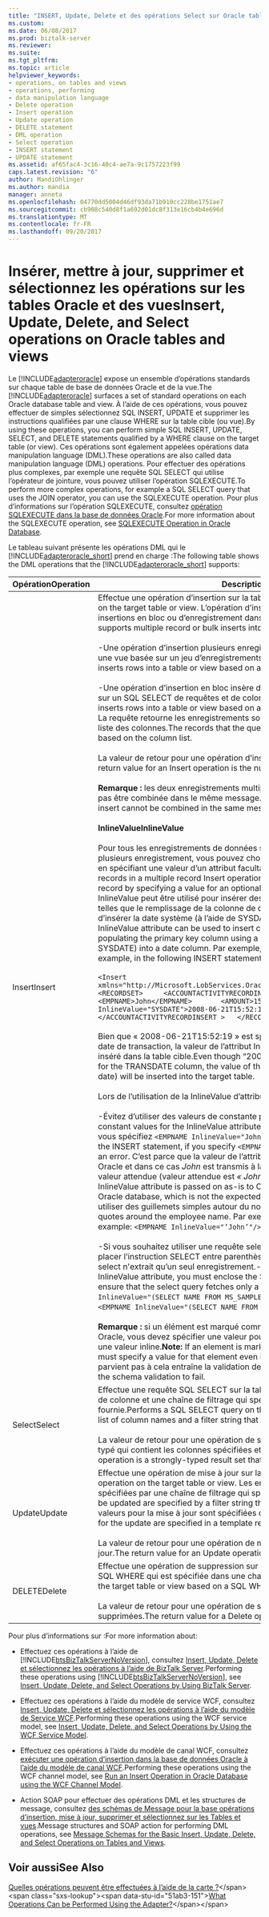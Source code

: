```yaml
---
title: "INSERT, Update, Delete et des opérations Select sur Oracle tables et vues | Documents Microsoft"
ms.custom: 
ms.date: 06/08/2017
ms.prod: biztalk-server
ms.reviewer: 
ms.suite: 
ms.tgt_pltfrm: 
ms.topic: article
helpviewer_keywords:
- operations, on tables and views
- operations, performing
- data manipulation language
- Delete operation
- Insert operation
- Update operation
- DELETE statement
- DML operation
- Select operation
- INSERT statement
- UPDATE statement
ms.assetid: af65fac4-3c16-40c4-ae7a-9c1757223f99
caps.latest.revision: "6"
author: MandiOhlinger
ms.author: mandia
manager: anneta
ms.openlocfilehash: 04770dd5004d46df93da71b910cc228be1751ae7
ms.sourcegitcommit: cb908c540d8f1a692d01dc8f313e16cb4b4e696d
ms.translationtype: MT
ms.contentlocale: fr-FR
ms.lasthandoff: 09/20/2017
---
```

# <a name="insert-update-delete-and-select-operations-on-oracle-tables-and-views"></a><span data-ttu-id="51ab3-102">Insérer, mettre à jour, supprimer et sélectionnez les opérations sur les tables Oracle et des vues</span><span class="sxs-lookup"><span data-stu-id="51ab3-102">Insert, Update, Delete, and Select operations on Oracle tables and views</span></span>
<span data-ttu-id="51ab3-103">Le [!INCLUDE[adapteroracle](../../includes/adapteroracle-md.md)] expose un ensemble d’opérations standards sur chaque table de base de données Oracle et de la vue.</span><span class="sxs-lookup"><span data-stu-id="51ab3-103">The [!INCLUDE[adapteroracle](../../includes/adapteroracle-md.md)] surfaces a set of standard operations on each Oracle database table and view.</span></span> <span data-ttu-id="51ab3-104">À l’aide de ces opérations, vous pouvez effectuer de simples sélectionnez SQL INSERT, UPDATE et supprimer les instructions qualifiées par une clause WHERE sur la table cible (ou vue).</span><span class="sxs-lookup"><span data-stu-id="51ab3-104">By using these operations, you can perform simple SQL INSERT, UPDATE, SELECT, and DELETE statements qualified by a WHERE clause on the target table (or view).</span></span> <span data-ttu-id="51ab3-105">Ces opérations sont également appelées opérations data manipulation language (DML).</span><span class="sxs-lookup"><span data-stu-id="51ab3-105">These operations are also called data manipulation language (DML) operations.</span></span> <span data-ttu-id="51ab3-106">Pour effectuer des opérations plus complexes, par exemple une requête SQL SELECT qui utilise l’opérateur de jointure, vous pouvez utiliser l’opération SQLEXECUTE.</span><span class="sxs-lookup"><span data-stu-id="51ab3-106">To perform more complex operations, for example a SQL SELECT query that uses the JOIN operator, you can use the SQLEXECUTE operation.</span></span> <span data-ttu-id="51ab3-107">Pour plus d’informations sur l’opération SQLEXECUTE, consultez [opération SQLEXECUTE dans la base de données Oracle](../../adapters-and-accelerators/adapter-oracle-database/sqlexecute-operation-in-oracle-database.md).</span><span class="sxs-lookup"><span data-stu-id="51ab3-107">For more information about the SQLEXECUTE operation, see [SQLEXECUTE Operation in Oracle Database](../../adapters-and-accelerators/adapter-oracle-database/sqlexecute-operation-in-oracle-database.md).</span></span>  
  
 <span data-ttu-id="51ab3-108">Le tableau suivant présente les opérations DML qui le [!INCLUDE[adapteroracle_short](../../includes/adapteroracle-short-md.md)] prend en charge :</span><span class="sxs-lookup"><span data-stu-id="51ab3-108">The following table shows the DML operations that the [!INCLUDE[adapteroracle_short](../../includes/adapteroracle-short-md.md)] supports:</span></span>  
  
|<span data-ttu-id="51ab3-109">Opération</span><span class="sxs-lookup"><span data-stu-id="51ab3-109">Operation</span></span>|<span data-ttu-id="51ab3-110"> Description</span><span class="sxs-lookup"><span data-stu-id="51ab3-110">Description</span></span>|  
|---------------|-----------------|  
|<span data-ttu-id="51ab3-111">Insert</span><span class="sxs-lookup"><span data-stu-id="51ab3-111">Insert</span></span>|<span data-ttu-id="51ab3-112">Effectue une opération d’insertion sur la table ou vue cible.</span><span class="sxs-lookup"><span data-stu-id="51ab3-112">Performs an Insert operation on the target table or view.</span></span> <span data-ttu-id="51ab3-113">L’opération d’insertion prend en charge plusieurs des insertions en bloc ou d’enregistrement dans la table ou vue cible :</span><span class="sxs-lookup"><span data-stu-id="51ab3-113">The Insert operation supports multiple record or bulk inserts into the target table or view:</span></span><br /><br /> <span data-ttu-id="51ab3-114">-Une opération d’insertion plusieurs enregistrement insère des lignes dans une table ou une vue basée sur un jeu d’enregistrements fourni.</span><span class="sxs-lookup"><span data-stu-id="51ab3-114">- A multiple record Insert operation inserts rows into a table or view based on a supplied record set.</span></span><br /><br /> <span data-ttu-id="51ab3-115">-Une opération d’insertion en bloc insère des lignes dans une table ou une vue basée sur un SQL SELECT de requêtes et de colonne liste fournie.</span><span class="sxs-lookup"><span data-stu-id="51ab3-115">- A bulk Insert operation inserts rows into a table or view based on a supplied SQL SELECT query and column list.</span></span> <span data-ttu-id="51ab3-116">La requête retourne les enregistrements sont insérés dans la table cible en fonction de la liste des colonnes.</span><span class="sxs-lookup"><span data-stu-id="51ab3-116">The records that the query returns are inserted into the target table based on the column list.</span></span><br /><br /> <span data-ttu-id="51ab3-117">La valeur de retour pour une opération d’insertion est le nombre de lignes insérées.</span><span class="sxs-lookup"><span data-stu-id="51ab3-117">The return value for an Insert operation is the number of rows inserted.</span></span><br /><br /> <span data-ttu-id="51ab3-118">**Remarque :** les deux enregistrements multiples insérer et l’insertion en bloc ne peuvent pas être combinée dans le même message.</span><span class="sxs-lookup"><span data-stu-id="51ab3-118">**Note:** Both multiple-record insert and bulk insert cannot be combined in the same message.</span></span><br /><br /> <span data-ttu-id="51ab3-119">**InlineValue**</span><span class="sxs-lookup"><span data-stu-id="51ab3-119">**InlineValue**</span></span><br /><br /> <span data-ttu-id="51ab3-120">Pour tous les enregistrements de données simple dans une opération d’insertion plusieurs enregistrement, vous pouvez choisir remplacer la valeur d’un enregistrement en spécifiant une valeur d’un attribut facultatif appelé **InlineValue**.</span><span class="sxs-lookup"><span data-stu-id="51ab3-120">For all simple data records in a multiple record Insert operation, you can choose to override the value of a record by specifying a value for an optional attribute called **InlineValue**.</span></span> <span data-ttu-id="51ab3-121">L’attribut InlineValue peut être utilisé pour insérer des valeurs calculées dans des tables ou vues, telles que le remplissage de la colonne de clé primaire à l’aide d’une séquence ou d’insérer la date système (à l’aide de SYSDATE) dans une colonne de date.</span><span class="sxs-lookup"><span data-stu-id="51ab3-121">The InlineValue attribute can be used to insert computed values into tables or views such as populating the primary key column using a sequence or inserting system date (using SYSDATE) into a date column.</span></span> <span data-ttu-id="51ab3-122">Par exemple, dans l’instruction INSERT suivante :</span><span class="sxs-lookup"><span data-stu-id="51ab3-122">For example, in the following INSERT statement:</span></span><br /><br /> `<Insert xmlns="http://Microsoft.LobServices.OracleDB/2007/03/SCOTT/Table/ACCOUNTACTIVITY">   <RECORDSET>     <ACCOUNTACTIVITYRECORDINSERT>       <ACCOUNT>10001</ACCOUNT>       <EMPNAME>John</EMPNAME>       <AMOUNT>1500</AMOUNT>       <TRANSDATE InlineValue="SYSDATE">2008-06-21T15:52:19</TRANSDATE>       </ACCOUNTACTIVITYRECORDINSERT >   </RECORDSET> </Insert>`<br /><br /> <span data-ttu-id="51ab3-123">Bien que « 2008-06-21T15:52:19 » est spécifié en tant que valeur pour la colonne de date de transaction, la valeur de l’attribut InlineValue, « SYSDATE », (date système) est inséré dans la table cible.</span><span class="sxs-lookup"><span data-stu-id="51ab3-123">Even though “2008-06-21T15:52:19” is specified as a value for the TRANSDATE column, the value of the InlineValue attribute, “SYSDATE,” (system date) will be inserted into the target table.</span></span><br /><br /> <span data-ttu-id="51ab3-124">Lors de l’utilisation de la InlineValue d’attribut :</span><span class="sxs-lookup"><span data-stu-id="51ab3-124">While using the InlineValue attribute:</span></span><br /><br /> <span data-ttu-id="51ab3-125">-Évitez d’utiliser des valeurs de constante pour l’attribut InlineValue.</span><span class="sxs-lookup"><span data-stu-id="51ab3-125">- Avoid using constant values for the InlineValue attribute.</span></span> <span data-ttu-id="51ab3-126">Par exemple, dans l’instruction INSERT, si vous spécifiez `<EMPNAME InlineValue="John"/>` puis entraîne une erreur.</span><span class="sxs-lookup"><span data-stu-id="51ab3-126">For example, in the INSERT statement, if you specify `<EMPNAME InlineValue="John"/>` then it will result in an error.</span></span> <span data-ttu-id="51ab3-127">C’est parce que la valeur de l’attribut InlineValue est passée comme-consiste à Oracle et dans ce cas *John* est transmis à la base de données Oracle, qui n’est pas la valeur attendue (valeur attendue est *« John »*).</span><span class="sxs-lookup"><span data-stu-id="51ab3-127">This is because the value of the InlineValue attribute is passed on as-is to Oracle, and in this case *John* is passed to the Oracle database, which is not the expected value (expected value is *‘John’*).</span></span> <span data-ttu-id="51ab3-128">Vous devez utiliser des guillemets simples autour du nom de l’employé.</span><span class="sxs-lookup"><span data-stu-id="51ab3-128">You would have to use single quotes around the employee name.</span></span> <span data-ttu-id="51ab3-129">Par exemple : `<EMPNAME InlineValue="’John’"/>`.</span><span class="sxs-lookup"><span data-stu-id="51ab3-129">For example: `<EMPNAME InlineValue="’John’"/>`.</span></span><br /><br /> <span data-ttu-id="51ab3-130">-Si vous souhaitez utiliser une requête select pour l’attribut InlineValue, vous devez placer l’instruction SELECT entre parenthèses et également vous assurer que la requête select n'extrait qu’un seul enregistrement.</span><span class="sxs-lookup"><span data-stu-id="51ab3-130">- If you want to use a select query for the InlineValue attribute, you must enclose the SELECT statement in parentheses and also ensure that the select query fetches only a single record.</span></span> <span data-ttu-id="51ab3-131">Par exemple : `<EMPNAME InlineValue="(SELECT NAME FROM MS_SAMPLE_EMPLOYEES WHERE ID=123)"/>`.</span><span class="sxs-lookup"><span data-stu-id="51ab3-131">For example: `<EMPNAME InlineValue="(SELECT NAME FROM MS_SAMPLE_EMPLOYEES WHERE ID=123)"/>`.</span></span><br /><br /> <span data-ttu-id="51ab3-132">**Remarque :** si un élément est marqué comme NOT NULL dans la base de données Oracle, vous devez spécifier une valeur pour cet élément même si vous avez spécifié une valeur inline.</span><span class="sxs-lookup"><span data-stu-id="51ab3-132">**Note:** If an element is marked as NOT NULL in the Oracle database, you must specify a value for that element even if you have specified an inline value.</span></span> <span data-ttu-id="51ab3-133">Ne parvient pas à cela entraîne la validation de schéma échoue.</span><span class="sxs-lookup"><span data-stu-id="51ab3-133">Failing to do this will cause the schema validation to fail.</span></span>|  
|<span data-ttu-id="51ab3-134">Select</span><span class="sxs-lookup"><span data-stu-id="51ab3-134">Select</span></span>|<span data-ttu-id="51ab3-135">Effectue une requête SQL SELECT sur la table ou vue cible basée sur une liste de noms de colonne et une chaîne de filtrage qui spécifie une clause SQL WHERE fournie.</span><span class="sxs-lookup"><span data-stu-id="51ab3-135">Performs a SQL SELECT query on the target table or view based on a supplied list of column names and a filter string that specifies a SQL WHERE clause.</span></span><br /><br /> <span data-ttu-id="51ab3-136">La valeur de retour pour une opération de sélection est un jeu de résultats de fortement typé qui contient les colonnes spécifiées et les lignes.</span><span class="sxs-lookup"><span data-stu-id="51ab3-136">The return value for a Select operation is a strongly-typed result set that contains the specified columns and rows.</span></span>|  
|<span data-ttu-id="51ab3-137">Update</span><span class="sxs-lookup"><span data-stu-id="51ab3-137">Update</span></span>|<span data-ttu-id="51ab3-138">Effectue une opération de mise à jour sur la table ou vue cible.</span><span class="sxs-lookup"><span data-stu-id="51ab3-138">Performs an Update operation on the target table or view.</span></span> <span data-ttu-id="51ab3-139">Les enregistrements doivent être mis à jour sont spécifiées par une chaîne de filtrage qui spécifie une clause SQL WHERE.</span><span class="sxs-lookup"><span data-stu-id="51ab3-139">The records to be updated are specified by a filter string that specifies a SQL WHERE clause.</span></span> <span data-ttu-id="51ab3-140">Les valeurs pour la mise à jour sont spécifiées dans un enregistrement du modèle.</span><span class="sxs-lookup"><span data-stu-id="51ab3-140">The values for the update are specified in a template record.</span></span><br /><br /> <span data-ttu-id="51ab3-141">La valeur de retour pour une opération de mise à jour est le nombre de lignes mises à jour.</span><span class="sxs-lookup"><span data-stu-id="51ab3-141">The return value for an Update operation is the number of rows updated.</span></span>|  
|<span data-ttu-id="51ab3-142">DELETE</span><span class="sxs-lookup"><span data-stu-id="51ab3-142">Delete</span></span>|<span data-ttu-id="51ab3-143">Effectue une opération de suppression sur la table ou vue cible basée sur une clause SQL WHERE qui est spécifiée dans une chaîne de filtre.</span><span class="sxs-lookup"><span data-stu-id="51ab3-143">Performs a Delete operation on the target table or view based on a SQL WHERE clause that is specified in a filter string.</span></span><br /><br /> <span data-ttu-id="51ab3-144">La valeur de retour pour une opération de suppression est le nombre de lignes supprimées.</span><span class="sxs-lookup"><span data-stu-id="51ab3-144">The return value for a Delete operation is the number of rows deleted.</span></span>|  
  
 <span data-ttu-id="51ab3-145">Pour plus d’informations sur :</span><span class="sxs-lookup"><span data-stu-id="51ab3-145">For more information about:</span></span>  
  
-   <span data-ttu-id="51ab3-146">Effectuez ces opérations à l’aide de [!INCLUDE[btsBizTalkServerNoVersion](../../includes/btsbiztalkservernoversion-md.md)], consultez [Insert, Update, Delete et sélectionnez les opérations à l’aide de BizTalk Server](../../adapters-and-accelerators/adapter-oracle-database/insert-update-delete-select-operations-using-biztalk-server-with-oracle-db.md).</span><span class="sxs-lookup"><span data-stu-id="51ab3-146">Performing these operations using [!INCLUDE[btsBizTalkServerNoVersion](../../includes/btsbiztalkservernoversion-md.md)], see [Insert, Update, Delete, and Select Operations by Using BizTalk Server](../../adapters-and-accelerators/adapter-oracle-database/insert-update-delete-select-operations-using-biztalk-server-with-oracle-db.md).</span></span>  
  
-   <span data-ttu-id="51ab3-147">Effectuez ces opérations à l’aide du modèle de service WCF, consultez [Insert, Update, Delete et sélectionnez les opérations à l’aide du modèle de Service WCF](../../adapters-and-accelerators/adapter-oracle-database/insert-update-delete-select-operations-in-oracle-db-using-a-wcf-service.md).</span><span class="sxs-lookup"><span data-stu-id="51ab3-147">Performing these operations using the WCF service model, see [Insert, Update, Delete, and Select Operations by Using the WCF Service Model](../../adapters-and-accelerators/adapter-oracle-database/insert-update-delete-select-operations-in-oracle-db-using-a-wcf-service.md).</span></span>  
  
-   <span data-ttu-id="51ab3-148">Effectuez ces opérations à l’aide du modèle de canal WCF, consultez [exécuter une opération d’insertion dans la base de données Oracle à l’aide du modèle de canal WCF](../../adapters-and-accelerators/adapter-oracle-database/run-an-insert-operation-in-oracle-database-using-the-wcf-channel-model.md).</span><span class="sxs-lookup"><span data-stu-id="51ab3-148">Performing these operations using the WCF channel model, see [Run an Insert Operation in Oracle Database using the WCF Channel Model](../../adapters-and-accelerators/adapter-oracle-database/run-an-insert-operation-in-oracle-database-using-the-wcf-channel-model.md).</span></span>  
  
-   <span data-ttu-id="51ab3-149">Action SOAP pour effectuer des opérations DML et les structures de message, consultez [des schémas de Message pour la base opérations d’insertion, mise à jour, supprimer et sélectionnez sur les Tables et vues](../../adapters-and-accelerators/adapter-oracle-database/message-schemas-for-insert-update-delete-and-select-on-tables-and-views.md).</span><span class="sxs-lookup"><span data-stu-id="51ab3-149">Message structures and SOAP action for performing DML operations, see [Message Schemas for the Basic Insert, Update, Delete, and Select Operations on Tables and Views](../../adapters-and-accelerators/adapter-oracle-database/message-schemas-for-insert-update-delete-and-select-on-tables-and-views.md).</span></span>  
  
## <a name="see-also"></a><span data-ttu-id="51ab3-150">Voir aussi</span><span class="sxs-lookup"><span data-stu-id="51ab3-150">See Also</span></span>  
 <span data-ttu-id="51ab3-151">[Quelles opérations peuvent être effectuées à l’aide de la carte ?](https://msdn.microsoft.com/library/cc185219(v=bts.10).aspx)</span><span class="sxs-lookup"><span data-stu-id="51ab3-151">[What Operations Can be Performed Using the Adapter?](https://msdn.microsoft.com/library/cc185219(v=bts.10).aspx)</span></span>